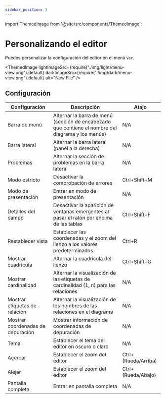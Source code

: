 ```yaml
---
sidebar_position: 3
---
```


import ThemedImage from '@site/src/components/ThemedImage';

# Personalizando el editor

Puedes personalizar la configuración del editor en el menú `Ver`.

<ThemedImage lightImageSrc={require("./img/light/menu-view.png").default} darkImageSrc={require("./img/dark/menu-view.png").default} alt="New File" />

## Configuración

| Configuración | Descripción | Atajo |
| --- | --- | --- |
| Barra de menú | Alternar la barra de menú (sección de encabezado que contiene el nombre del diagrama y los menús) | N/A |
| Barra lateral | Alternar la barra lateral (panel a la derecha) | N/A |
| Problemas | Alternar la sección de problemas en la barra lateral | N/A |
| Modo estricto | Desactivar la comprobación de errores | Ctrl+Shift+M |
| Modo de presentación | Entrar en modo de presentación | N/A |
| Detalles del campo | Desactivar la aparición de ventanas emergentes al pasar el ratón por encima de las tablas | Ctrl+Shift+F |
| Restablecer vista | Establecer las coordenadas y el zoom del lienzo a los valores predeterminados | Ctrl+R |
| Mostrar cuadrícula | Alternar la cuadrícula del lienzo | Ctrl+Shift+G |
| Mostrar cardinalidad | Alternar la visualización de las etiquetas de cardinalidad (1, n) para las relaciones | N/A |
| Mostrar etiquetas de relación | Alternar la visualización de los nombres de las relaciones en el diagrama | N/A |
| Mostrar coordenadas de depuración | Mostrar información de coordenadas de depuración | N/A |
| Tema | Establecer el tema del editor en oscuro o claro | N/A |
| Acercar | Establecer el zoom del editor | Ctrl+(Rueda/Arriba) |
| Alejar | Establecer el zoom del editor | Ctrl+(Rueda/Abajo) |
| Pantalla completa | Entrar en pantalla completa | N/A |
